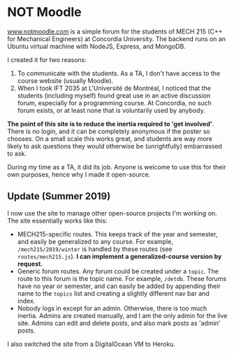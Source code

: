 # NOT Moodle

www.notmoodle.com is a simple forum for the students of MECH 215 (C++ for Mechanical Engineers) at Concordia University. The backend runs on an Ubuntu virtual machine with NodeJS, Express, and MongoDB.

I created it for two reasons:

1. To communicate with the students. As a TA, I don't have access to the course website (usually Moodle).
2. When I took IFT 2035 at L'Université de Montréal, I noticed that the students (including myself) found great use in an active discussion forum, especially for a programming course. At Concordia, no such forum exists, or at least none that is voluntarily used by anybody.

**The point of this site is to reduce the inertia required to 'get involved'**. There is no login, and it can be completely anonymous if the poster so chooses. On a small scale this works great, and students are way more likely to ask questions they would otherwise be (unrightfully) embarrassed to ask.

During my time as a TA, it did its job. Anyone is welcome to use this for their own purposes, hence why I made it open-source.

## Update (Summer 2019)
I now use the site to manage other open-source projects I'm working on. The site essentially works like this:

* MECH215-specific routes. This keeps track of the year and semester, and easily be generalized to any course. For example, `/mech215/2019/winter` is handled by these routes (see `routes/mech215.js`). **I can implement a generalized-course version by request.**
* Generic forum routes. Any forum could be created under a `topic`. The route to this forum is the topic name. For example, `/detdb`. These forums have no year or semester, and can easily be added by appending their name to the `topics` list and creating a slightly different nav bar and index.
* Nobody logs in except for an admin. Otherwise, there is too much inertia. Admins are created manually, and I am the only admin for the live site. Admins can edit and delete posts, and also mark posts as 'admin' posts.

I also switched the site from a DigitalOcean VM to Heroku.
